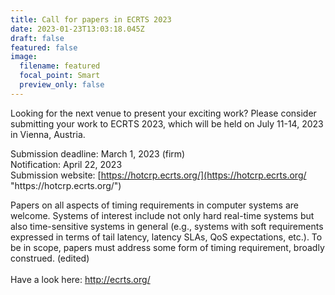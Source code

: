```yaml
---
title: Call for papers in ECRTS 2023
date: 2023-01-23T13:03:18.045Z
draft: false
featured: false
image:
  filename: featured
  focal_point: Smart
  preview_only: false
---
```

Looking for the next venue to present your exciting work? Please consider submitting your work to ECRTS 2023, which will be held on July 11-14, 2023 in Vienna, Austria. 

Submission deadline: March 1, 2023 (firm) \
Notification: April 22, 2023 \
Submission website: [https://hotcrp.ecrts.org/](https://hotcrp.ecrts.org/ "https\://hotcrp.ecrts.org/")

Papers on all aspects of timing requirements in computer systems are welcome. Systems of interest include not only hard real-time systems but also time-sensitive systems in general (e.g., systems with soft requirements expressed in terms of tail latency, latency SLAs, QoS expectations, etc.). To be in scope, papers must address some form of timing requirement, broadly construed. (edited)\
\
Have a look here: <http://ecrts.org/>